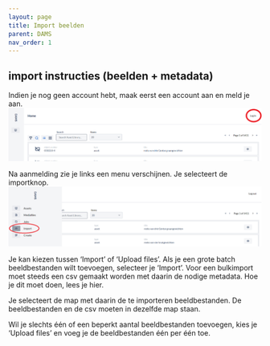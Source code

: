 ```yaml
---
layout: page
title: Import beelden
parent: DAMS
nav_order: 1
---
```


## **import instructies (beelden + metadata)**


Indien je nog geen account hebt, maak eerst een account aan en meld je aan.  
![](login.png)



Na aanmelding zie je links een menu verschijnen.
Je selecteert de importknop.  
![](importknop.png)


Je kan kiezen tussen ‘Import’ of ‘Upload files’. Als je een grote batch beeldbestanden wilt toevoegen, selecteer je ‘Import’. Voor een bulkimport moet steeds een csv gemaakt worden met daarin de nodige metadata. Hoe je dit moet doen, lees je hier. 


Je selecteert de map met daarin de te importeren beeldbestanden. De beeldbestanden en de csv moeten in dezelfde map staan. 


Wil je slechts één of een beperkt aantal beeldbestanden toevoegen, kies je ‘Upload files’ en voeg je de beeldbestanden één per één toe.



